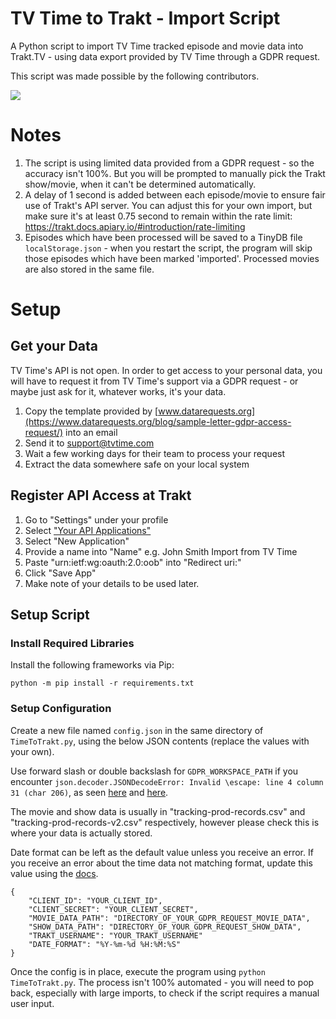 # TV Time to Trakt - Import Script

A Python script to import TV Time tracked episode and movie data into Trakt.TV - using data export provided by TV Time through a GDPR request.

This script was made possible by the following contributors.

<a href="https://github.com/lukearran/TvTimeToTrakt/graphs/contributors">
  <img src="https://contrib.rocks/image?repo=lukearran/TvTimeToTrakt" />
</a>

# Notes

1. The script is using limited data provided from a GDPR request - so the accuracy isn't 100%. But you will be prompted to manually pick the Trakt show/movie, when it can't be determined automatically.
2. A delay of 1 second is added between each episode/movie to ensure fair use of Trakt's API server. You can adjust this for your own import, but make sure it's at least 0.75 second to remain within the rate limit: https://trakt.docs.apiary.io/#introduction/rate-limiting
3. Episodes which have been processed will be saved to a TinyDB file `localStorage.json` - when you restart the script, the program will skip those episodes which have been marked 'imported'. Processed movies are also stored in the same file.

# Setup

## Get your Data

TV Time's API is not open. In order to get access to your personal data, you will have to request it from TV Time's support via a GDPR request - or maybe just ask for it, whatever works, it's your data.

1. Copy the template provided by [www.datarequests.org](https://www.datarequests.org/blog/sample-letter-gdpr-access-request/) into an email
2. Send it to support@tvtime.com
3. Wait a few working days for their team to process your request
4. Extract the data somewhere safe on your local system

## Register API Access at Trakt

1. Go to "Settings" under your profile
2. Select ["Your API Applications"](https://trakt.tv/oauth/applications)
3. Select "New Application"
4. Provide a name into "Name" e.g. John Smith Import from TV Time
5. Paste "urn:ietf:wg:oauth:2.0:oob" into "Redirect uri:"
6. Click "Save App"
7. Make note of your details to be used later.

## Setup Script

### Install Required Libraries

Install the following frameworks via Pip:

```
python -m pip install -r requirements.txt
```

### Setup Configuration

Create a new file named `config.json` in the same directory of `TimeToTrakt.py`, using the below JSON contents (replace the values with your own).

Use forward slash or double backslash for `GDPR_WORKSPACE_PATH` if you encounter `json.decoder.JSONDecodeError: Invalid \escape: line 4 column 31 (char 206)`, as seen [here](https://github.com/lukearran/TvTimeToTrakt/issues/18) and [here](https://github.com/lukearran/TvTimeToTrakt/issues/39).

The movie and show data is usually in "tracking-prod-records.csv" and "tracking-prod-records-v2.csv" respectively, however please check this is where your data is actually stored.

Date format can be left as the default value unless you receive an error. If you receive an error about the time data not matching format, update this value using the [docs](https://docs.python.org/3/library/datetime.html#strftime-and-strptime-format-codes).
```
{
    "CLIENT_ID": "YOUR_CLIENT_ID",
    "CLIENT_SECRET": "YOUR_CLIENT_SECRET",
    "MOVIE_DATA_PATH": "DIRECTORY_OF_YOUR_GDPR_REQUEST_MOVIE_DATA",
    "SHOW_DATA_PATH": "DIRECTORY_OF_YOUR_GDPR_REQUEST_SHOW_DATA",
    "TRAKT_USERNAME": "YOUR_TRAKT_USERNAME"
    "DATE_FORMAT": "%Y-%m-%d %H:%M:%S"
}
```

Once the config is in place, execute the program using `python TimeToTrakt.py`. The process isn't 100% automated - you will need to pop back, especially with large imports, to check if the script requires a manual user input.

